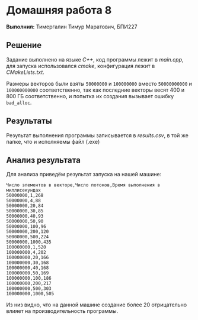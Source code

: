 # Домашняя работа 8

**Выполнил:** Тимергалин Тимур Маратович, БПИ227

## Решение

Задание выполнено на языке *C++*, код программы лежит в *main.cpp*, для запуска использовался *cmake*, конфигурация лежит в *CMakeLists.txt*.

Размеры векторов были взяты `50000000` и `100000000` вместо `50000000000` и `100000000000` соответственно, так как последние векторы весят 400 и 800 ГБ соответственно, и попытка их создания вызывает ошибку `bad_alloc`.

## Результаты

Результат выполнения программы записывается в *results.csv*, в той же папке, что и исполняемы файл (.exe)

## Анализ результата

Для анализа приведём результат запуска на нашей машине:

```
Число элементов в векторе,Число потоков,Время выполнения в миллисекундах
50000000,1,268
50000000,4,88
50000000,20,84
50000000,30,85
50000000,40,93
50000000,50,90
50000000,100,96
50000000,200,120
50000000,500,224
50000000,1000,435
100000000,1,520
100000000,4,202
100000000,20,166
100000000,30,168
100000000,40,168
100000000,50,169
100000000,100,186
100000000,200,217
100000000,500,303
100000000,1000,505
```

Из низ видно, что на данной машине создание более 20 отрицательно влияет на производительность программы.
